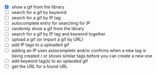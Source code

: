 - [x] show a gif from the library
- [ ] search for a gif by keyword
- [ ] search for a gif by IP tag
- [ ] autocomplete entry for searching for IP
- [ ] randomly show a gif from the library
- [ ] search for a gif by IP tag and keyword together
- [ ] upload a gif (or import a gif by URL)
- [ ] add IP tags to a uploaded gif
- [ ] adding an IP uses autocomplete and/or confirms when a new tag is being created / or shows similar tags before you can create a new one
- [ ] add keyword tag(s) to an uplaoded gif
- [ ] get the URL for a found URL
